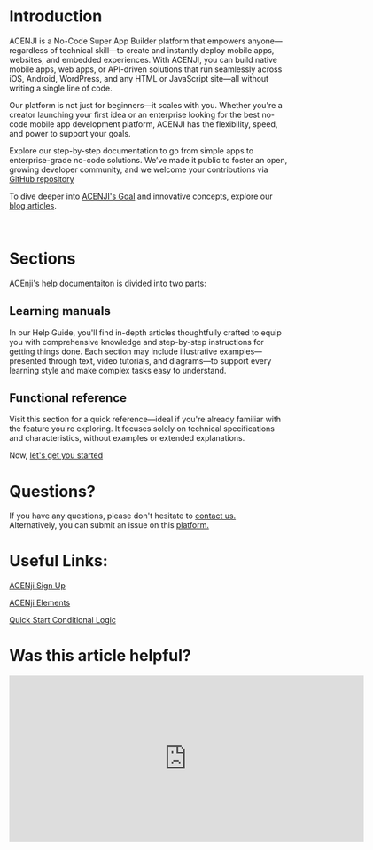 # Introduction

ACENJI is a No-Code Super App Builder platform that empowers anyone—regardless of technical skill—to create and instantly deploy mobile apps, websites, and embedded experiences. With ACENJI, you can build native mobile apps, web apps, or API-driven solutions that run seamlessly across iOS, Android, WordPress, and any HTML or JavaScript site—all without writing a single line of code.

Our platform is not just for beginners—it scales with you. Whether you're a creator launching your first idea or an enterprise looking for the best no-code mobile app development platform, ACENJI has the flexibility, speed, and power to support your goals.

Explore our step-by-step documentation to go from simple apps to enterprise-grade no-code solutions. We’ve made it public to foster an open, growing developer community, and we welcome your contributions via <a href="https://github.com/acenji/acenji-help/" target="_blank" rel="noopener">GitHub repository</a>

To dive deeper into <a href="https://www.acenji.com/our-goal/" target="_blank" rel="noopener">ACENJI's Goal</a>  and innovative concepts, explore our <a href="https://www.acenji.com/blog/" target="_blank" rel="noopener">blog articles</a>.
<p style="margin-top:70px;"></p>

# Sections
ACEnji's help documentaiton is divided into two parts:
## Learning manuals 
In our Help Guide, you'll find in-depth articles thoughtfully crafted to equip you with comprehensive knowledge and step-by-step instructions for getting things done. Each section may include illustrative examples—presented through text, video tutorials, and diagrams—to support every learning style and make complex tasks easy to understand.
## Functional reference
Visit this section for a quick reference—ideal if you're already familiar with the feature you're exploring. It focuses solely on technical specifications and characteristics, without examples or extended explanations.

Now, [let's get you started](../getting-started/index.md)

# Questions? 

If you have any questions, please don't hesitate to <a href="https://www.acenji.com/contact" target="_blank" rel="noopener">contact us.</a>   
Alternatively, you can submit an issue on this <a href="https://github.com/acenji/acenji-help/issues" target="_blank" rel="noopener">platform.</a>
    
# Useful Links:

[ACENji Sign Up](../getting-started/signup/index.md)

[ACENji Elements](../elements/index.md)
     
[Quick Start Conditional Logic](../conditional-logic/index.md)   

<style>
.triangle {
display: inline-block;
width: 0;
height: 0;
border-style: solid;
border-width: 5px 0 5px 5px;
border-color: transparent transparent transparent #595959;
margin-left: 10px;
}
</style>
<p style="margin-top:30px;"></p>


# Was this article helpful?

<iframe src="https://docs.google.com/forms/d/e/1FAIpQLSdXkTvdJ55bB5b2PVxWbVssZchom_i_iwceS3ROAqpETif4EA/viewform?embedded=true" width="640" height="300" frameborder="0" marginheight="0" marginwidth="0">Wird geladen…</iframe>


